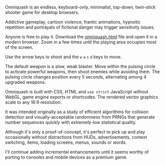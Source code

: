 Omniquash is an endless, keyboard-only, minimalist, top-down, twin-stick shooter game for desktop browsers.

Addictive gameplay, cartoon violence, frantic animations, hypnotic repetition and portrayals of fictional danger may trigger sensitivity issues.

Anyone is free to play it. Download the [omniquash.html](https://github.com/wstaffordp/omniquash/blob/master/omniquash.html) file and open it in a modern browser. Zoom in a few times until the playing area occupies most of the screen.

Use the arrow keys to shoot and the `w` `a` `s` `d` keys to move.

The default weapon is a slow, weak blaster. Move within the pulsing circle to activate powerful weapons, then shoot enemies while avoiding them. The pulsing circle changes position every 5 seconds, alternating among 4 upgraded weapons.

Omniquash is built with CSS, HTML and `use strict` JavaScript without WebGL, game engine exports or shortcodes. The rendered vector graphics scale to any 16:9 resolution.

It was intended originally as a study of efficient algorithms for collision detection and visually-acceptable randomness from PRNGs that generate number sequences quickly with extremely-low statistical quality.

Although it's only a proof-of-concept, it's perfect to pick up and play occasionally without distractions from HUDs, advertisements, context switching, items, loading screens, menus, sounds or words.

I'll continue adding incremental enhancements until it seems worthy of porting to consoles and mobile devices as a premium game.
